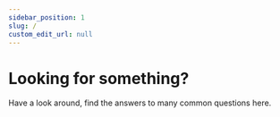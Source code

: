 ```yaml
---
sidebar_position: 1
slug: /
custom_edit_url: null
---
```


# Looking for something?

Have a look around, find the answers to many common questions here.

